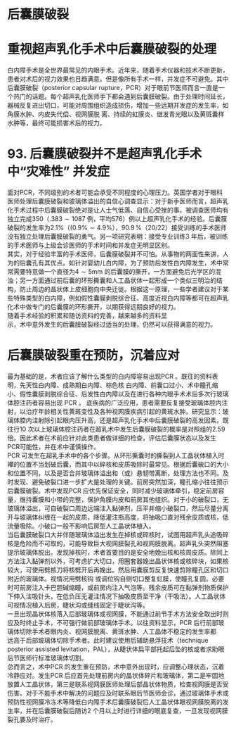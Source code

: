 # 后囊膜破裂  
#  重视超声乳化手术中后囊膜破裂的处理  
白内障手术是全世界最常见的内眼手术。近年来，随着手术仪器和技术不断更新，患者对术后的视力效果也日趋满意。但是像所有手术一样，并发症不可避免。其中后囊膜破裂（posterior capsular rupture，PCR）对于眼前节医师而言一直是一个热门的话题。每个超声乳化医师手下都会遇到后囊膜破裂。由于处理时间延长，器械反复进出切口，可能对周围组织造成损伤，增加一些远期并发症的发生率，如角膜水肿、内皮失代偿、视网膜脱 离、持续的虹膜炎、继发青光眼以及黄斑囊样水肿等，最终可能损害术后的视力。  
# 93.  后囊膜破裂并不是超声乳化手术中“灾难性” 并发症  
面对PCR，不同级别的术者可能会承受不同程度的心理压力。英国学者对于眼科医师处理后囊膜破裂和玻璃体溢出的自信心调查显示：对于新手医师而言，超声乳化手术过程中后囊膜破裂绝对是让人士气低落、自信心受挫的事。被调查医师均有独立完成350（$.383\sim1087$ 例，平均576）例以上超声乳化手术的经验。后囊膜破裂的发生率为$2.1\%$（$(0.9\%\sim4.9\%$），$90.9\,\%$（20/22）接受训练的手术医师没有独立处理后囊膜破裂的勇气。另一项研究表明：接受专业训练3 年后，被训练的手术医师与上级会诊医师的手术时间和并发症无明显区别。  
其实，对于经验丰富的手术医师，后囊膜破裂并不可怕。从事物的两面性来讲，人为的后囊孔有其优点。如针对婴幼儿白内障，为了预防后发性白内障发生，术中常常需要特意做一个直径为$4\sim5\mathrm{mm}$ 的后囊膜的撕开，一方面避免后光学区的混浊；另一方面通过前后囊的环形撕囊和人工晶状体一起形成一个类似三明治的结构，防止周边的晶状体上皮细胞向中央迁徙。根据这一原理，一些学者建议对于某些特殊类型的白内障，例如假性囊膜剥脱综合征、高度近视白内障等都可在超声乳化术中做专门的后囊膜的环形撕开，以期获得远期良好的视力。  
随着手术经验的积累和随访资料的完善，越来越多的资料显  
示，术中意外发生的后囊膜破裂经过适当的处理，仍然可以获得满意的视力。  
#  后囊膜破裂重在预防，沉着应对  
最为基础的是，术者应该了解什么类型的白内障容易出现PCR 。既往的资料表明，先天性白内障、成熟期白内障、棕色核 白内障、前囊口过小、术中瞳孔缩小、假性囊膜剥脱综合征、后发性白内障以及在进行各种内眼手术术后多次行玻璃体腔注药者容易出现 PCR 。 底疾病的广泛应用，患者需要反复接受玻璃体腔内注射，以治疗年龄相关性黄斑变性及各种视网膜疾病引起的黄斑水肿。研究显示：玻璃体腔内注射除引起眼内压升高，还是超声乳化手术中后囊膜破裂的高发因素。既往行10 次以上玻璃体腔注药者在超乳术中发生后囊膜破裂的概率是对照组的2.59 倍。因此术者在术前应针对此类患者做详细的检查，评估后囊膜状态以及发生PCR可能性，并在术中谨慎操作。  
PCR 可发生在超乳手术中的各个步骤。从环形撕囊时的撕裂到人工晶状体植入时襻的位置不当划破后囊，而其中以碎核和皮质吸除时最常见。根据后囊破口的大小和位置不同，以及是否合并玻璃体溢出和（或）悬韧带离断，处理方法也不同。及时发现、避免破裂口进一步扩大是处理的关键。前房突然加深，瞳孔缩小往往预示后囊膜破裂。术中发现PCR 应优先保证安全，同时减少玻璃体牵引，稳定前房容量，维持囊膜和小带的完整，保护角膜内皮和前房其他组织。对于小的破裂口，无玻璃体溢出，可自破裂口周边远端注入黏弹剂，压平并缩小破裂口，然后尽量分离开与玻璃体纠缠在一起的皮质，降低灌注瓶高度，将抽吸口直对残余皮质或核，低流量吸除。小破口一般不影响后房型人工晶状体植入。  
当后囊膜破裂口大并伴随玻璃体溢出发生在掉核或碎核时，试图用超声乳头追吸碎核是危险而不可取的，可能导致巨大视网膜裂孔和视网膜脱离。超声乳头突然阻塞提示玻璃体脱出。发现掉核时，术者首要目的是安全地娩出核和核周皮质。除同上方法注入黏弹剂以外，可考虑扩大切口，用圈套器娩出晶状体核或核碎块，如果核较大，可使用劈核刀将核劈开后再娩出。然后用囊膜剪反复快速剪除瞳孔区和切口附近的玻璃体。视情况用劈核钩 或调位钩自侧切口整复虹膜，使瞳孔复圆。必要时可前房注入卡巴胆碱缩瞳，或前房内注入气泡等。残余皮质可在黏弹剂物质保护下伸入注吸针头，在低负压无灌注情况下抽吸皮质至干净（干吸法）。人工晶状体可视情况植入后房，睫状沟或缝线固定于睫状沟等。  
一旦出现晶状体核落入后部玻璃体或视网膜，不能通过前节手术方法安全取出时则应及时终止手术，不可强行做前部玻璃体手术。以往资料显示，PCR 后行前部玻璃体切除手术者眼内炎、视网膜脱离、黄斑水肿、人工晶体不稳定的发生率都  
远高于后部玻璃体切除手术者。此时建议使用后辅助悬浮技术（technique posterior assisted levitation，PAL），从睫状体扁平部托起后坠的核或者求助眼后节医师行标准玻璃体切割。  
总而言之，术中PCR 的发生重在预防，术中意外出现时，应调整心理状态，沉着冷静应对。发生PCR 后应首先处理前房内的晶状体碎片和玻璃体，第二是牢固地放置人工晶状体，第三是联系视网膜医师处理后部晶状体物质，检查视网膜是否受伤害。对于不能手术中解决的问题应及时联系眼后节医师会诊，通过玻璃体手术或预防性视网膜冷冻术等降低白内障手术后囊膜破裂后人工晶状体眼视网膜脱离的发生率，并在后囊膜破裂后随访2 个月以上时进行详细的眼底复查，一旦发现视网膜裂孔要及时治疗。  
